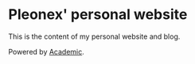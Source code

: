 # Pleonex' personal website

This is the content of my personal website and blog.

Powered by [Academic](https://github.com/sourcethemes/academic-kickstart).
